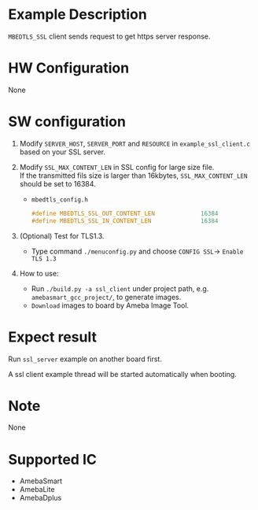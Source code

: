 # Example Description

`MBEDTLS_SSL` client sends request to get https server response.

# HW Configuration

None

# SW configuration

1. Modify `SERVER_HOST`, `SERVER_PORT` and `RESOURCE` in `example_ssl_client.c` based on your SSL server.

2. Modify `SSL_MAX_CONTENT_LEN` in SSL config for large size file.  
If the transmitted fils size is larger than 16kbytes, `SSL_MAX_CONTENT_LEN` should be set to 16384.
   - `mbedtls_config.h`
		```C
		#define MBEDTLS_SSL_OUT_CONTENT_LEN             16384
		#define MBEDTLS_SSL_IN_CONTENT_LEN              16384
		```

3. (Optional) Test for TLS1.3.
   - Type command `./menuconfig.py` and choose `CONFIG SSL`-> `Enable TLS 1.3`

4. How to use:
   - Run `./build.py -a ssl_client` under project path, e.g. `amebasmart_gcc_project/`, to generate images.
   - `Download` images to board by Ameba Image Tool.

# Expect result

Run `ssl_server` example on another board first.

A ssl client example thread will be started automatically when booting.

# Note

None

# Supported IC

- AmebaSmart
- AmebaLite
- AmebaDplus
